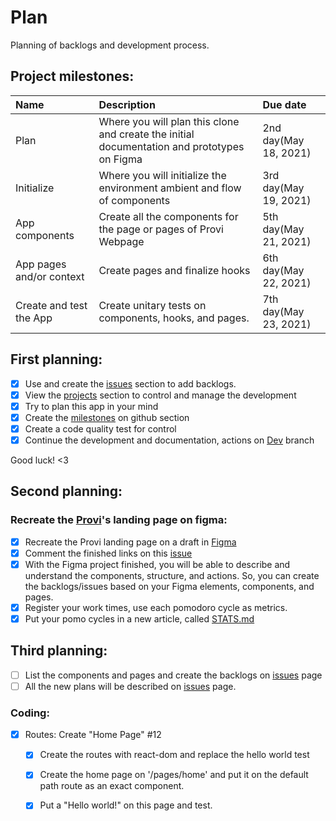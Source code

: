 # Plan
Planning of backlogs and development process.

## Project milestones:

| Name                     | Description                                                                                 | Due date              |
| :----------------------- | :------------------------------------------------------------------------------------------ | :-------------------- |
| Plan                     | Where you will plan this clone and create the initial documentation and prototypes on Figma | 2nd day(May 18, 2021) |
| Initialize               | Where you will initialize the environment ambient and flow of components                    | 3rd day(May 19, 2021) |
| App components           | Create all the components for the page or pages of Provi Webpage                            | 5th day(May 21, 2021) |
| App pages and/or context | Create pages and finalize hooks                                                             | 6th day(May 22, 2021) |
| Create and test the App  | Create unitary tests on components, hooks, and pages.                                       | 7th day(May 23, 2021) |


## First planning:

* [x] Use and create the [issues] section to add backlogs.
* [x] View the [projects] section to control and manage the development
* [x] Try to plan this app in your mind
* [x] Create the [milestones] on github section
* [x] Create a code quality test for control
* [x] Continue the development and documentation, actions on [Dev] branch 

Good luck! <3



## Second planning:

### Recreate the [Provi]'s landing page on figma:
- [x] Recreate the Provi landing page on a draft in [Figma]
- [x] Comment the finished links on this [issue](https://github.com/savio591/provi-clone/issues/5)
- [x] With the Figma project finished, you will be able to describe and understand the components, structure, and actions. So, you can create the backlogs/issues based on your Figma elements, components, and pages.
- [x] Register your work times, use each pomodoro cycle as metrics.
- [x] Put your pomo cycles in a new article, called [STATS.md]

## Third planning:

* [ ] List the components and pages and create the backlogs on [issues] page
* [ ] All the new plans will be described on [issues] page.

### Coding:

* [x] Routes: Create "Home Page" #12
  * [x] Create the routes with react-dom and replace the hello world test
  * [x] Create the home page on '/pages/home' and put it on the default path route as an exact component.
  * [x] Put a "Hello world!" on this page and test.



[Figma]: https://www.figma.com/file/wUBzhofzIoWjlNo0ZdNbZ1/Provi-Challenge?node-id=0%3A1
[Dev]: https://github.com/savio591/provi-clone/tree/dev

[projects]: https://github.com/savio591/provi-clone/projects/1
[issues]: https://github.com/savio591/provi-clone/issues
[milestones]: https://github.com/savio591/provi-clone/milestones
[STATS.md]: ./stats.md

[Provi]: https://provi.com.br